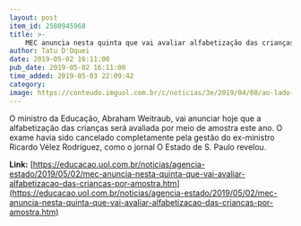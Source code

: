 ```yaml
---
layout: post
item_id: 2580945968
title: >-
    MEC anuncia nesta quinta que vai avaliar alfabetização das crianças por amostra
author: Tatu D'Oquei
date: 2019-05-02 16:11:00
pub_date: 2019-05-02 16:11:00
time_added: 2019-05-03 22:09:42
category: 
image: https://conteudo.imguol.com.br/c/noticias/3e/2019/04/08/ao-lado-do-irmao-abraham-weintraub-defendeu-estrategias-para-vencer-o-marxismo-cultural-nas-universidades-1554744368031_v2_750x421.jpg
---
```


O ministro da Educação, Abraham Weitraub, vai anunciar hoje que a alfabetização das crianças será avaliada por meio de amostra este ano. O exame havia sido cancelado completamente pela gestão do ex-ministro Ricardo Vélez Rodríguez, como o jornal O Estado de S. Paulo revelou.

**Link:** [https://educacao.uol.com.br/noticias/agencia-estado/2019/05/02/mec-anuncia-nesta-quinta-que-vai-avaliar-alfabetizacao-das-criancas-por-amostra.htm](https://educacao.uol.com.br/noticias/agencia-estado/2019/05/02/mec-anuncia-nesta-quinta-que-vai-avaliar-alfabetizacao-das-criancas-por-amostra.htm)


